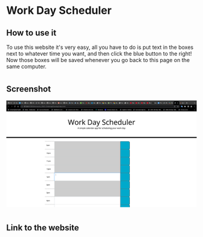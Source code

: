 # Work Day Scheduler
## How to use it
To use this website it's very easy, all you have to do is put text in the boxes next to whatever time you want, and then click the blue button to the right! Now those boxes will be saved whenever you go back to this page on the same computer.
#
## Screenshot
![](./Screen%20Shot%202022-10-13%20at%2010.37.39%20PM%20(2).png)
#
## Link to the website

